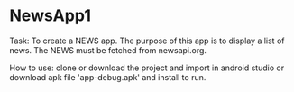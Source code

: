 # NewsApp1

Task: To create a NEWS app. The purpose of this app is to display a list of news. The NEWS must be fetched from newsapi.org.

How to use:
  clone or download the project and import in android studio or download apk file 'app-debug.apk' and install to run.

